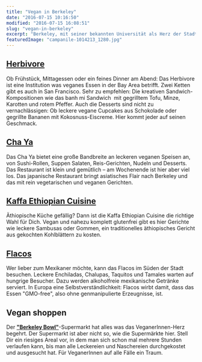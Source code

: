 ```yaml
---
title: "Vegan in Berkeley"
date: "2016-07-15 10:16:50"
modified: "2016-07-15 16:08:51"
slug: "vegan-in-berkeley"
excerpt: "Berkeley, mit seiner bekannten Universität als Herz der Stadt ist die Wiege der veganen Bewegung. "
featuredImage: "campanile-1014213_1280.jpg"
---
```


## [Herbivore](http://www.herbivorerestaurant.com)

Ob Frühstück, Mittagessen oder ein feines Dinner am Abend: Das Herbivore ist eine Institution was veganes Essen in der Bay Area betrifft. Zwei Ketten gibt es auch in San Francisco. Sehr zu empfehlen: Die kreativen Sandwich-Kompositionen wie das banh mi Sandwich  mit gegrilltem Tofu, Minze, Karotten und rotem Pfeffer. Auch die Desserts sind nicht zu vernachlässigen: Ob leckere vegane Cupcakes aus Schokolade oder gegrillte Bananen mit Kokosnuss-Eiscreme. Hier kommt jeder auf seinen Geschmack.

## [Cha Ya](https://www.facebook.com/pages/Cha-Ya-Vegetarian-Japanese-Restaurant/111556288884546)

Das Cha Ya bietet eine große Bandbreite an leckeren veganen Speisen an, von Sushi-Rollen, Suppen Salaten, Reis-Gerichten, Nudeln und Desserts. Das Restaurant ist klein und gemütlich – am Wochenende ist hier aber viel los. Das japanische Restaurant bringt asiatisches Flair nach Berkeley und das mit rein vegetarischen und veganen Gerichten.

## [Kaffa Ethiopian Cuisine](http://www.yelp.com/biz/kaffa-ethiopian-cuisine-berkeley-2)

Äthiopische Küche gefällig? Dann ist die Kaffa Ethiopian Cuisine die richtige Wahl für Dich. Vegan und nahezu komplett glutenfrei gibt es hier Gerichte wie leckere Sambusas oder Gommen, ein traditionelles äthiopisches Gericht aus gekochten Kohlblättern zu kosten.

## [Flacos](https://www.facebook.com/FlacosVegMex/)

Wer lieber zum Mexikaner möchte, kann das Flacos im Süden der Stadt besuchen. Leckere Enchiladas, Chalupas, Taquitos und Tamales warten auf hungrige Besucher. Dazu werden alkoholfreie mexikanische Getränke serviert. In Europa eine Selbstverständlichkeit: Flacos wirbt damit, dass das Essen "GMO-free", also ohne genmanipulierte Erzeugnisse, ist.

## Vegan shoppen

Der **["Berkeley Bowl"](http://www.berkeleybowl.com)**\-Supermarkt hat alles was das VeganerInnen-Herz begehrt. Der Supermarkt ist aber nicht so, wie die Supermärkte hier. Stell Dir ein riesiges Areal vor, in dem man sich schon mal mehrere Stunden verlaufen kann, bis man alle Leckereien und Naschereien durchgekostet und ausgesucht hat. Für VeganerInnen auf alle Fälle ein Traum.